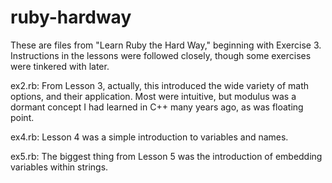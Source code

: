 # ruby-hardway
These are files from "Learn Ruby the Hard Way," beginning with Exercise 3. Instructions in the lessons were followed closely, though some exercises were tinkered with later.

ex2.rb: From Lesson 3, actually, this introduced the wide variety of math options, and their application. Most were intuitive, but modulus was a dormant concept I had learned in C++ many years ago, as was floating point.

ex4.rb: Lesson 4 was a simple introduction to variables and names.

ex5.rb: The biggest thing from Lesson 5 was the introduction of embedding variables within strings.

